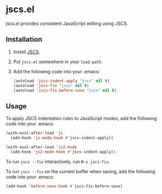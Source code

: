 jscs.el
=======

jscs.el provides consistent JavaScript editing using JSCS.

Installation
------------

1. Install [JSCS](http://jscs.info/).

2. Put `jscs.el` somewhere in your `load-path`.

3. Add the following code into your .emacs:

    ```el
    (autoload 'jscs-indent-apply "jscs" nil t)
    (autoload 'jscs-fix "jscs" nil t)
    (autoload 'jscs-fix-before-save "jscs" nil t)
    ```

Usage
-----

To apply JSCS indentation rules to JavaScript modes, add the following code into your .emacs:

```el
(with-eval-after-load 'js
  (add-hook 'js-mode-hook #'jscs-indent-apply))

(with-eval-after-load 'js2-mode
  (add-hook 'js2-mode-hook #'jscs-indent-apply))
```

To run `jscs --fix` interactively, run `M-x jscs-fix`.

To run `jscs --fix` on the current buffer when saving, add the following code into your .emacs:

```el
(add-hook 'before-save-hook #'jscs-fix-before-save)
```
